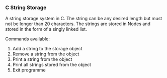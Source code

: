 ### C String Storage
A string storage system in C. The string can be any desired length but must not be longer than 20 characters. The strings are stored in Nodes and stored in the form of a singly linked list. 

Commands available:
1. Add a string to the storage object
2. Remove a string from the object 
3. Print a string from the object
4. Print all strings stored from the object
5. Exit programme

